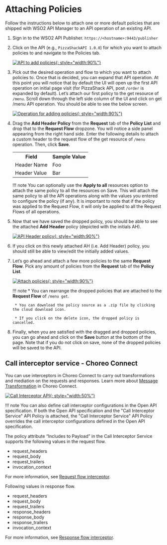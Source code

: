 # Attaching Policies

Follow the instructions below to attach one or more default policies that are shipped with WSO2 API Manager to an API operation of an existing API.

1. Sign in to the WSO2 API Publisher.
    `https://<hostname>:9443/publisher`

2. Click on the API (e.g., `PizzaShackAPI 1.0.0`) for which you want to attach policies to and navigate to the Policies tab.

    [![API to add policies]({{base_path}}/assets/img/design/api-policies/attach-policies-1.png){: style="width:90%"}]({{base_path}}/assets/img/design/api-policies/attach-policies-1.png)

3. Pick out the desired operation and flow to which you want to attach policies to. Once that is decided, you can expand that API operation. At this point you will notice that by default the UI will open up the first API operation on initial page visit (for PizzaShack API, post `/order` is expanded by default). Let’s attach our first policy to the get resource of `/menu`. Scroll down through the left side column of the UI and click on get /menu API operation. You should be able to see the below screen.

    [![Operation for adding policies]({{base_path}}/assets/img/design/api-policies/attach-policies-2.png){: style="width:90%"}]({{base_path}}/assets/img/design/api-policies/attach-policies-2.png)

4. Drag the **Add Header Policy** from the **Request** tab of the **Policy List** and drop that to the **Request Flow** dropzone. You will notice a side panel appearing from the right hand side. Enter the following details to attach a custom header to the request flow of the get resource of `/menu` operation. Then, click **Save**.

    <table>
        <tr>
            <th>Field</th>
            <th>Sample Value</th>
        </tr>
        <tr>
            <td>Header Name</td>
            <td>Foo</td>
        </tr>
        <tr>
            <td>Header Value</td>
            <td>Bar</td>
        </tr>
    </table>

    !!! note 
        You can optionally use the **Apply to all** resources option to attach the same policy to all the resources on Save. This will attach the same policy to all the API operations along with the values you entered to configure the policy (if any). It is important to note that if the policy was applied to the Request Flow, it will only be applied to all the Request Flows of all operations.

5. Now that we have saved the dropped policy, you should be able to see the attached **Add Header** policy (depicted with the initials AH).

    [![API Header policy]({{base_path}}/assets/img/design/api-policies/attach-policies-3.png){: style="width:90%"}]({{base_path}}/assets/img/design/api-policies/attach-policies-3.png)

6. If you click on this newly attached AH (i.e. Add Header) policy, you should still be able to view/edit the initially added values.

7. Let’s go ahead and attach a few more policies to the same **Request Flow**. Pick any amount of policies from the **Request** tab of the **Policy List**.

    [![Attach policies]({{base_path}}/assets/img/design/api-policies/attach-policies-4.png){: style="width:90%"}]({{base_path}}/assets/img/design/api-policies/attach-policies-4.png)

    !!! note
        * You can rearrange the dropped policies that are attached to the **Request Flow** of `/menu get`.

        * You can download the policy source as a .zip file by clicking the cloud download icon.

        * If you click on the delete icon, the dropped policy is cancelled.

8. Finally, when you are satisfied with the dragged and dropped policies, you can go ahead and click on the **Save** button at the bottom of the page. Note that if you do not click on save, none of the dropped policies will be saved to the API.

## Call interceptor service - Choreo Connect

You can use interceptors in Choreo Connect to carry out transformations and mediation on the requests and responses. Learn more about [Message Transformation]({{base_path}}/deploy-and-publish/deploy-on-gateway/choreo-connect/message-transformation/message-transformation-overview/) in Choreo Connect.

[![Call Interceptor API]({{base_path}}/assets/img/design/api-policies/call-interceptor.png){: style="width:50%"}]({{base_path}}/assets/img/design/api-policies/call-interceptor.png)

!!! note
    You can also define call interceptor configurations in the Open API specification. If both the Open API specification and the "Call Interceptor Service" API Policy is attached, the "Call Interceptor Service" API Policy overrides the call interceptor configurations defined in the Open API specification.

The policy attribute “Includes to Payload” in the Call Interceptor Service supports the following values in the request flow.

- request_headers
- request_body
- request_trailers
- invocation_context

For more information, see [Request flow interceptor]({{base_path}}/deploy-and-publish/deploy-on-gateway/choreo-connect/message-transformation/defining-interceptors-in-an-open-api-definition/#request-flow-interceptor).

Following values in response flow.

- request_headers
- request_body
- request_trailers
- response_headers
- response_body
- response_trailers
- invocation_context

For more information, see [Response flow interceptor]({{base_path}}/deploy-and-publish/deploy-on-gateway/choreo-connect/message-transformation/defining-interceptors-in-an-open-api-definition/#response-flow-interceptor).
